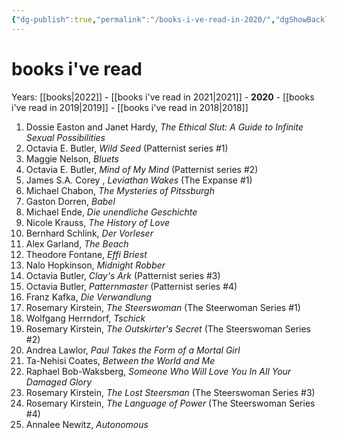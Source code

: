 ```yaml
---
{"dg-publish":true,"permalink":"/books-i-ve-read-in-2020/","dgShowBacklinks":true}
---
```


# books i've read
Years: [[books\|2022]] - [[books i've read in 2021\|2021]] - **2020** - [[books i've read in 2019\|2019]] - [[books i've read in 2018\|2018]]
1. Dossie Easton and Janet Hardy, _The Ethical Slut: A Guide to Infinite Sexual Possibilities_
2. Octavia E. Butler, _Wild Seed_ (Patternist series #1)
3. Maggie Nelson, _Bluets_
4. Octavia E. Butler, _Mind of My Mind_ (Patternist series #2)
5. James S.A. Corey , _Leviathan Wakes_ (The Expanse #1)
6. Michael Chabon, _The Mysteries of Pitssburgh_
7. Gaston Dorren, _Babel_
8. Michael Ende, _Die unendliche Geschichte_
9. Nicole Krauss, _The History of Love_
10. Bernhard Schlink, _Der Vorleser_
11. Alex Garland, _The Beach_
12. Theodore Fontane, _Effi Briest_
13. Nalo Hopkinson, _Midnight Robber_
14. Octavia Butler, _Clay's Ark_ (Patternist series #3)
15. Octavia Butler, _Patternmaster_ (Patternist series #4)
16. Franz Kafka, _Die Verwandlung_
17. Rosemary Kirstein, _The Steerswoman_ (The Steerwoman Series #1)
18. Wolfgang Herrndorf, _Tschick_
19. Rosemary Kirstein, _The Outskirter's Secret_ (The Steerswoman Series #2)
20. Andrea Lawlor, _Paul Takes the Form of a Mortal Girl_
21. Ta-Nehisi Coates, _Between the World and Me_
22. Raphael Bob-Waksberg, _Someone Who Will Love You In All Your Damaged Glory_
23. Rosemary Kirstein, _The Lost Steersman_ (The Steerswoman Series #3)
24. Rosemary Kirstein, _The Language of Power_ (The Steerswoman Series #4)
25. Annalee Newitz, _Autonomous_